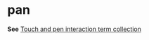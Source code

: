# pan

**See** [Touch and pen interaction term collection](../term-collections/touch-pen-interaction-terms.md)
